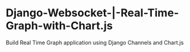 # Django-Websocket-|-Real-Time-Graph-with-Chart.js
 Build Real Time Graph application using Django Channels and Chart.js
